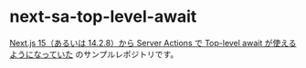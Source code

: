 # next-sa-top-level-await

[Next.js 15（あるいは 14.2.8）から Server Actions で Top-level await が使えるようになっていた](https://qiita.com/yokra9/items/de42db0f9e01bc592a69) のサンプルレポジトリです。
